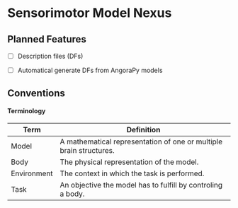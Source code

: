 # Sensorimotor Model Nexus

## Planned Features

- [ ]  Description files (DFs)
- [ ]  Automatical generate DFs from AngoraPy models


## Conventions

#### Terminology

| Term | Definition                                                         |
| --- |--------------------------------------------------------------------|
| Model | A mathematical representation of one or multiple brain structures. |
| Body | The physical representation of the model.                         |
| Environment | The context in which the task is performed.                     |
| Task | An objective the model has to fulfill by controling a body.        |

